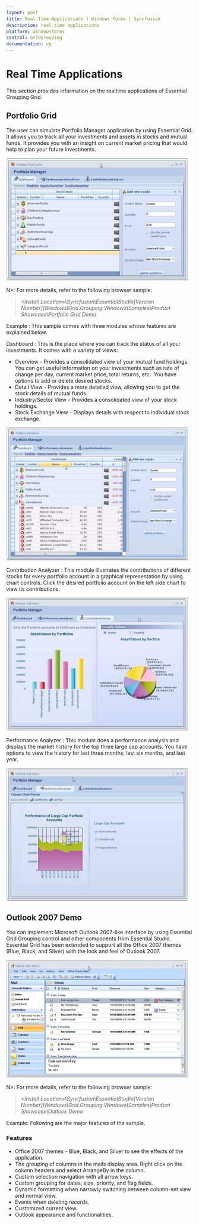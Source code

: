 ```yaml
---
layout: post
title: Real-Time-Applications | Windows Forms | Syncfusion
description: real time applications
platform: windowsforms
control: GridGrouping
documentation: ug
---
```


# Real Time Applications

This section provides information on the realtime applications of Essential Grouping Grid. 

## Portfolio Grid

The user can simulate Portfolio Manager application by using Essential Grid. It allows you to track all your investments and assets in stocks and mutual funds. It provides you with an insight on current market pricing that would help to plan your future investments.

 ![](Real-Time-Applications_images/Real-Time-Applications_img1.png) 





N>: For more details, refer to the following browser sample:

> _&lt;Install Location&gt;\Syncfusion\EssentialStudio\[Version Number]\Windows\Grid.Grouping.Windows\Samples\Product Showcase\Portfolio Grid Demo_



Example : This sample comes with three modules whose features are explained below.

Dashboard : This is the place where you can track the status of all your investments. It comes with a variety of views: 

* Overview - Provides a consolidated view of your mutual fund holdings. You can get useful information on your investments such as rate of change per day, current market price, total returns, etc.  You have options to add or delete desired stocks. 
* Detail View - Provides a more detailed view, allowing you to get the stock details of mutual funds. 
* Industry/Sector View - Provides a consolidated view of your stock holdings. 
* Stock Exchange View - Displays details with respect to individual stock exchange. 

 ![](Real-Time-Applications_images/Real-Time-Applications_img3.png) 





Contribution Analyzer : This module illustrates the contributions of different stocks for every portfolio account in a graphical representation by using chart controls. Click the desired portfolio account on the left side chart to view its contributions.

 ![](Real-Time-Applications_images/Real-Time-Applications_img4.png) 





Performance Analyzer : This module does a performance analysis and displays the market history for the top three large cap accounts. You have options to view the history for last three months, last six months, and last year.



 ![](Real-Time-Applications_images/Real-Time-Applications_img5.png) 



## Outlook 2007 Demo

You can implement Microsoft Outlook 2007-like interface by using Essential Grid Grouping control and other components from Essential Studio. Essential Grid has been extended to support all the Office 2007 themes (Blue, Black, and Silver) with the look and feel of Outlook 2007.

 ![](Real-Time-Applications_images/Real-Time-Applications_img6.png) 



N>: For more details, refer to the following browser sample:

> _&lt;Install Location&gt;\Syncfusion\EssentialStudio\[Version Number]\Windows\Grid.Grouping.Windows\Samples\Product Showcase\Outlook Demo_

Example: Following are the major features of the sample.

### Features

* Office 2007 themes - Blue, Black, and Silver to see the effects of the application.
* The grouping of columns in the mails display area. Right click on the column headers and select ArrangeBy in the column.
* Custom selection navigation with all arrow keys.
* Custom grouping for dates, size, priority, and flag fields.
* Dynamic formatting when narrowly switching between column-set view and normal view.
* Events when deleting records.
* Customized current view.
* Outlook appearance and functionalities.
